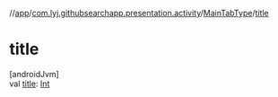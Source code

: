 //[app](../../../index.md)/[com.lyj.githubsearchapp.presentation.activity](../index.md)/[MainTabType](index.md)/[title](title.md)

# title

[androidJvm]\
val [title](title.md): [Int](https://kotlinlang.org/api/latest/jvm/stdlib/kotlin/-int/index.html)
